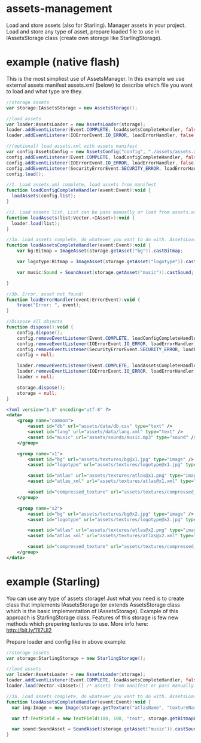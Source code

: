 assets-management
=================
Load and store assets (also for Starling). Manager assets in your project. Load and store any type of asset, prepare loaded file to use in IAssetsStorage class (create own storage like StarlingStorage).

example (native flash)
======================
This is the most simpliest use of AssetsManager. In this example we use external assets manifest assets.xml (below) to describe which file you want to load and what type are they.

```actionscript
//storage assets
var storage:IAssetsStorage = new AssetsStorage();

//load assets
var loader:AssetsLoader = new AssetsLoader(storage);
loader.addEventListener(Event.COMPLETE, loadAssetsCompleteHandler, false, 0, true);
loader.addEventListener(IOErrorEvent.IO_ERROR, loadErrorHandler, false, 0, true);

//(optional) load assets.xml with assets manifest
var config:AssetsConfig = new AssetsConfig("config", "./assets/assets.xml", null);
config.addEventListener(Event.COMPLETE, loadConfigCompleteHandler, false, 0, true);
config.addEventListener(IOErrorEvent.IO_ERROR, loadErrorHandler, false, 0, true);
config.addEventListener(SecurityErrorEvent.SECURITY_ERROR, loadErrorHandler, false, 0, true);
config.load();

//1. Load assets.xml complete, load assets from manifest
function loadConfigCompleteHandler(event:Event):void {
  loadAssets(config.list);
}

//2. Load assets list. List can be pass manually or load from assets.xml
function loadAssets(list:Vector.<IAsset>):void {
  loader.load(list);
}

//3a. Load assets complete, do whatever you want to do with. AssetsLoader's job is done!
function loadAssetsCompleteHandler(event:Event):void {
	var bg:Bitmap = ImageAsset(storage.getAsset("bg")).castBitmap;

	var logotype:Bitmap = ImageAsset(storage.getAsset("logotype")).castBitmap;

	var music:Sound = SoundAsset(storage.getAsset("music")).castSound;

}

//3b. Error, asset not found!
function loadErrorHandler(event:ErrorEvent):void {
	trace("Error: ", event);
}

//Dispose all objects
function dispose():void {
	config.dispose();
	config.removeEventListener(Event.COMPLETE, loadConfigCompleteHandler);
	config.removeEventListener(IOErrorEvent.IO_ERROR, loadErrorHandler);
	config.removeEventListener(SecurityErrorEvent.SECURITY_ERROR, loadErrorHandler);
	config = null;

	loader.removeEventListener(Event.COMPLETE, loadAssetsCompleteHandler);
	loader.removeEventListener(IOErrorEvent.IO_ERROR, loadErrorHandler);
	loader = null;

	storage.dispose();
	storage = null;
}
```
```xml
<?xml version="1.0" encoding="utf-8" ?>
<data>
    <group name="common">
        <asset id="db" url="assets/data/db.csv" type="text" />
        <asset id="lang" url="assets/data/lang.xml" type="text" />
        <asset id="music" url="assets/sounds/music.mp3" type="sound" />
    </group>

    <group name="x1">
        <asset id="bg" url="assets/textures/bg@x1.jpg" type="image" />
        <asset id="logotype" url="assets/textures/logotype@x1.jpg" type="image" />

        <asset id="atlas" url="assets/textures/atlas@x1.png" type="image" />
        <asset id="atlas_xml" url="assets/textures/atlas@x1.xml" type="text" />

        <asset id="compressed_texture" url="assets/textures/compressed_texture@x1.atf" type="raw" />
    </group>

    <group name="x2">
        <asset id="bg" url="assets/textures/bg@x2.jpg" type="image" />
        <asset id="logotype" url="assets/textures/logotype@x2.jpg" type="image" />

        <asset id="atlas" url="assets/textures/atlas@x2.png" type="image" />
        <asset id="atlas_xml" url="assets/textures/atlas@x2.xml" type="text" />

        <asset id="compressed_texture" url="assets/textures/compressed_texture@x2.atf" type="raw" />
    </group>
</data>
```

example (Starling)
==================
You can use any type of assets storage! Just what you need is to create class that implements IAssetsStorage (or extends AssetsStorage class which is the basic implementation of IAssetsStorage). Example of this approach is StarlingStorage class. Features of this storage is few new methods which prepering textures to use. More info here: http://bit.ly/11l7Ul2

Prepare loader and config like in above example:
```actionscript
//storage assets
var storage:StarlingStorage = new StarlingStorage();

//load assets
var loader:AssetsLoader = new AssetsLoader(storage);
loader.addEventListener(Event.COMPLETE, loadAssetsCompleteHandler, false, 0, true);
loader.load(Vector.<IAsset>([ /* assets from manifest or pass manually */  ]));

//3a. Load assets complete, do whatever you want to do with. AssetsLoader's job is done!
function loadAssetsCompleteHandler(event:Event):void {
  var img:Image = new Image(storage.getTexture("atlasName", "textureName"));

  var tf:TextField = new TextField(100, 100, "text", storage.getBitmapFont("fontName"));

  var sound:SoundAsset = SoundAsset(storage.getAsset("music")).castSound;
}
```
